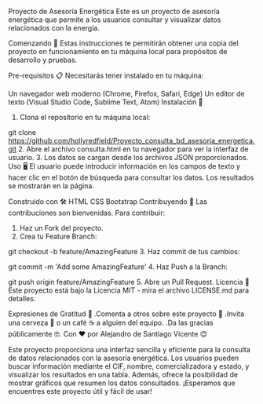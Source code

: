 Proyecto de Asesoría Energética
Este es un proyecto de asesoría energética que permite a los usuarios consultar y visualizar datos relacionados con la energía.

Comenzando 🚀
Estas instrucciones te permitirán obtener una copia del proyecto en funcionamiento en tu máquina local para propósitos de desarrollo y pruebas.

Pre-requisitos 📋
Necesitarás tener instalado en tu máquina:

Un navegador web moderno (Chrome, Firefox, Safari, Edge)
Un editor de texto (Visual Studio Code, Sublime Text, Atom)
Instalación 🔧
1. Clona el repositorio en tu máquina local:

git clone https://github.com/hollyredfield/Proyecto_consulta_bd_asesoria_energetica.git
2. Abre el archivo consulta.html en tu navegador para ver la interfaz de usuario.
3. Los datos se cargan desde los archivos JSON proporcionados.
Uso 🖥️
El usuario puede introducir información en los campos de texto y hacer clic en el botón de búsqueda para consultar los datos. Los resultados se mostrarán en la página.

Construido con 🛠️
HTML
CSS
Bootstrap
Contribuyendo 🤝
Las contribuciones son bienvenidas. Para contribuir:

1. Haz un Fork del proyecto.
2. Crea tu Feature Branch:

git checkout -b feature/AmazingFeature
3. Haz commit de tus cambios:

git commit -m 'Add some AmazingFeature'
4. Haz Push a la Branch:

git push origin feature/AmazingFeature
5. Abre un Pull Request.
Licencia 📄
Este proyecto está bajo la Licencia MIT - mira el archivo LICENSE.md para detalles.

Expresiones de Gratitud 🎁
 .Comenta a otros sobre este proyecto 📢
 .Invita una cerveza 🍺 o un café ☕ a alguien del equipo.
 .Da las gracias públicamente 🤓.
Con ❤️ por Alejandro de Santiago Vicente 😊

Este proyecto proporciona una interfaz sencilla y eficiente para la consulta de datos relacionados con la asesoría energética. Los usuarios pueden buscar información mediante el CIF, nombre, comercializadora y estado, y visualizar los resultados en una tabla. Además, ofrece la posibilidad de mostrar gráficos que resumen los datos consultados. ¡Esperamos que encuentres este proyecto útil y fácil de usar!